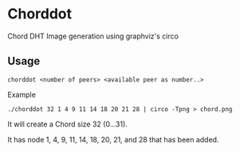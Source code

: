 Chorddot
========

Chord DHT Image generation using graphviz's circo

Usage
-----
`chorddot <number of peers> <available peer as number..>`

Example

`./chorddot 32 1 4 9 11 14 18 20 21 28 | circo -Tpng > chord.png`

It will create a Chord size 32 (0...31).

It has node 1, 4, 9, 11, 14, 18, 20, 21, and 28 that has been added.
